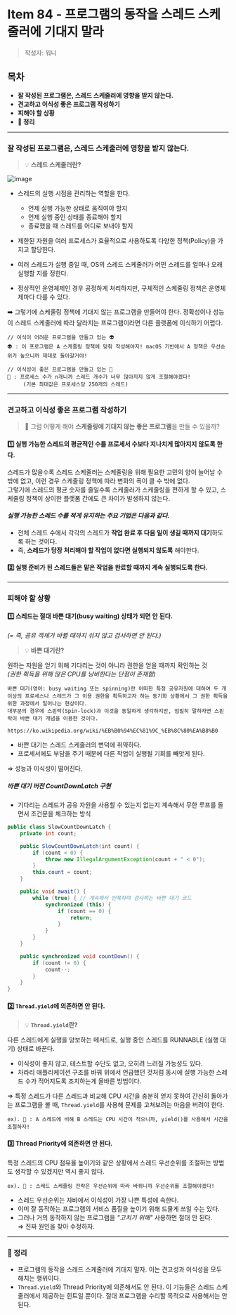 # Item 84 - 프로그램의 동작을 스레드 스케줄러에 기대지 말라

> 작성자: 워니

## 목차
- **잘 작성된 프로그램은, 스레드 스케줄러에 영향을 받지 않는다.**  
- **견고하고 이식성 좋은 프로그램 작성하기**
- **피해야 할 상황**  
- **📌 정리**

---

### 잘 작성된 프로그램은, 스레드 스케줄러에 영향을 받지 않는다.

> 💡 **스레드 스케줄러란?**

![image](https://github.com/kiwijomn/test-repo/assets/116738827/4d5b423a-5634-4c8b-9bd4-a3a05600cbaf)

- 스레드의 실행 시점을 관리하는 역할을 한다.
    - 언제 실행 가능한 상태로 움직여야 할지
    - 언제 실행 중인 상태를 종료해야 할지
    - 종료했을 때 스레드를 어디로 보내야 할지
      
- 제한된 자원을 여러 프로세스가 효율적으로 사용하도록 다양한 정책(Policy)을 가지고 할당한다.
- 여러 스레드가 실행 중일 때, OS의 스레드 스케줄러가 어떤 스레드를 얼마나 오래 실행할 지를 정한다.
- 정상적인 운영체제인 경우 공정하게 처리하지만, 구체적인 스케줄링 정책은 운영체제마다 다를 수 있다.

➡️ 그렇기에 스케줄링 정책에 기대지 않는 프로그램을 만들어야 한다. 정확성이나 성능이 스레드 스케줄러에 따라 달라지는 프로그램이라면 다른 플랫폼에 이식하기 어렵다.

```
// 이식이 어려운 프로그램을 만들고 있는 👽
👽 : 이 프로그램은 A 스케줄링 정책에 맞춰 작성해야지! macOS 기반에서 A 정책은 우선순위가 높으니까 제대로 돌아갈거야!

// 이식성이 좋은 프로그램을 만들고 있는 🐰
🐰 : 프로세스 수가 n개니까 스레드 개수가 너무 많아지지 않게 조절해야겠다!
     (기본 최대값은 프로세스당 250개의 스레드)
```

---

### 견고하고 이식성 좋은 프로그램 작성하기

> 🤔 그럼 어떻게 해야 **스케줄링에 기대지 않는 좋은 프로그램**을 만들 수 있을까? 

#### 1️⃣ 실행 가능한 스레드의 평균적인 수를 프로세서 수보다 지나치게 많아지지 않도록 한다.

스레드가 많을수록 스레드 스케줄러는 스케줄링을 위해 필요한 고민의 양이 늘어날 수 밖에 없고, 이런 경우 스케줄링 정책에 따라 변화의 폭이 클 수 밖에 없다.  
그렇기에 스레드의 평균 숫자를 줄일수록 스케줄러가 스케줄링을 편하게 할 수 있고, 스케줄링 정책이 상이한 플랫폼 간에도 큰 차이가 발생하지 않는다.  

#### _실행 가능한 스레드 수를 적게 유지하는 주요 기법은 다음과 같다._
- 전체 스레드 수에서 각각의 스레드가 **작업 완료 후 다음 일이 생길 때까지 대기**하도록 하는 것이다.
- 즉, **스레드가 당장 처리해야 할 작업이 없다면 실행되지 않도록** 해야한다.

#### 2️⃣ 실행 준비가 된 스레드들은 맡은 작업을 완료할 때까지 계속 실행되도록 한다.

---

### 피해야 할 상황

#### 1️⃣ 스레드는 절대 바쁜 대기(busy waiting) 상태가 되면 안 된다.
_(= 즉, 공유 객체가 바뀔 때까지 쉬지 않고 검사하면 안 된다.)_

> 💡 **바쁜 대기란?**

원하는 자원을 얻기 위해 기다리는 것이 아니라 권한을 얻을 때까지 확인하는 것  
_(권한 획득을 위해 많은 CPU를 낭비한다는 단점이 존재함)_

```
바쁜 대기(영어: busy waiting 또는 spinning)란 어떠한 특정 공유자원에 대하여 두 개 이상의 프로세스나 스레드가 그 이용 권한을 획득하고자 하는 동기화 상황에서 그 권한 획득을 위한 과정에서 일어나는 현상이다.  
대부분의 경우에 스핀락(Spin-lock)과 이것을 동일하게 생각하지만, 엄밀히 말하자면 스핀락이 바쁜 대기 개념을 이용한 것이다.

https://ko.wikipedia.org/wiki/%EB%B0%94%EC%81%9C_%EB%8C%80%EA%B8%B0
```

- 바쁜 대기는 스레드 스케줄러의 변덕에 취약하다.
- 프로세서에도 부담을 주기 때문에 다른 작업이 실행될 기회를 빼앗게 된다.  

⇒ 성능과 이식성이 떨어진다.

##### 바쁜 대기 버전 CountDownLatch 구현
- 기다리는 스레드가 공유 자원을 사용할 수 있는지 없는지 계속해서 무한 루프를 돌면서 조건문을 체크하는 방식

``` java
public class SlowCountDownLatch {
    private int count;

    public SlowCountDownLatch(int count) {
        if (count < 0) {
            throw new IllegalArgumentException(count + " < 0");
        }
        this.count = count;
    }

    public void await() {
        while (true) { // 계속해서 반복하며 검사하는 바쁜 대기 코드
            synchronized (this) {
                if (count == 0) {
                    return;
                }
            }
        }
    }

    public synchronized void countDown() {
        if (count != 0) {
            count--;
        }
    }
}
```

#### 2️⃣ `Thread.yield`에 의존하면 안 된다.

> 💡 **`Thread.yield`란?**

다른 스레드에게 실행을 양보하는 메서드로, 실행 중인 스레드를 RUNNABLE (실행 대기) 상태로 바꾼다.

- 이식성이 좋지 않고, 테스트할 수단도 없고, 오히려 느려질 가능성도 있다. 
- 차라리 애플리케이션 구조를 바꿔 위에서 언급했던 것처럼 동시에 실행 가능한 스레드 수가 적어지도록 조치하는게 올바른 방법이다.

⇒ 특정 스레드가 다른 스레드과 비교해 CPU 시간을 충분히 얻지 못하여 간신히 돌아가는 프로그램을 볼 때, `Thread.yield`를 사용해 문제를 고쳐보려는 마음을 버려야 한다.

```
ex). 🐶 : A 스레드에 비해 B 스레드는 CPU 시간이 적으니까, yield()를 사용해서 시간을 조절하자!
```

#### 3️⃣ Thread Priority에 의존하면 안 된다.

특정 스레드의 CPU 점유율 높이기와 같은 상황에서 스레드 우선순위를 조절하는 방법도 생각할 수 있겠지만 역시 좋지 않다.

```
ex). 🐶 : 스레드 스케줄링 전략은 우선순위에 따라 바뀌니까 우선순위를 조절해야겠다!
```

- 스레드 우선순위는 자바에서 이식성이 가장 나쁜 특성에 속한다.
- 이미 잘 동작하는 프로그램의 서비스 품질을 높이기 위해 드물게 쓰일 수는 있다.
- 그러나 거의 동작하지 않는 프로그램을 _"고치기 위해"_ 사용하면 절대 안 된다.  
  ⇒ 진짜 원인을 찾아 수정하자.

---

### 📌 정리
- 프로그램의 동작을 스레드 스케줄러에 기대지 말자. 이는 견고성과 이식성을 모두 해치는 행위이다.
- `Thread.yield`와 Thread Priority에 의존해서도 안 된다. 이 기능들은 스레드 스케줄러에서 제공하는 힌트일 뿐이다.
  절대 프로그램을 수리할 목적으로 사용해서는 안 된다.
  
